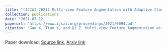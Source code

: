 ```yaml
---
title: "(IJCAI-2021) Multi-view Feature Augmentation with Adaptive Class Activation Mapping (CCF-A)"
collection: publications
date: '2021-07-12'
paperurl: 'https://www.ijcai.org/proceedings/2021/0094.pdf'
citation: 'Gao X, Tian Y, and Qi Z. Multi-view Feature Augmentation with Adaptive Class Activation Mapping. In Proceedings of the Thirtieth International Joint Conference on Artificial Intelligence, IJCAI-21, 2021, 678–684.'
---
```


Paper download: [Source link](https://www.ijcai.org/proceedings/2021/0094.pdf), [Arxiv link](https://arxiv.org/abs/2206.12943)

